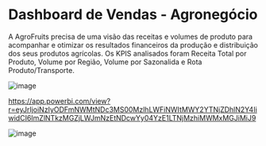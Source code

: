 # Dashboard de Vendas - Agronegócio
A AgroFruits precisa de uma visão das receitas e volumes de produto para acompanhar e otimizar os resultados financeiros da produção e distribuição dos seus produtos agrícolas. Os KPIS analisados foram Receita Total por Produto, Volume por Região, Volume por Sazonalida e Rota Produto/Transporte.

![image](https://github.com/user-attachments/assets/883e550d-451a-4694-b461-80ea112bdc05)

https://app.powerbi.com/view?r=eyJrIjoiNzIyODFmNWMtNDc3MS00MzlhLWFiNWItMWY2YTNjZDhlN2Y4IiwidCI6ImZlNTkzMGZjLWJmNzEtNDcwYy04YzE1LTNjMzhiMWMxMGJiMiJ9

![image](https://github.com/user-attachments/assets/63adc920-8bbe-48cc-8e2c-6cab31ebc8ce)

